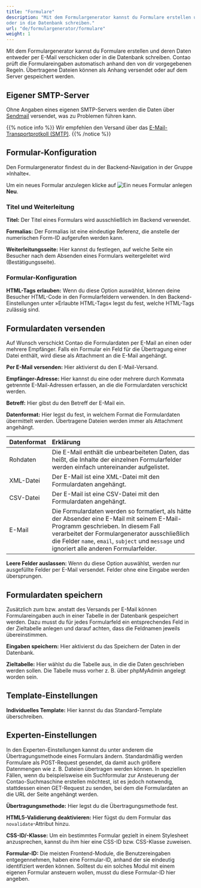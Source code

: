 ```yaml
---
title: "Formulare"
description: "Mit dem Formulargenerator kannst du Formulare erstellen und deren Daten entweder per E-Mail verschicken 
oder in die Datenbank schreiben."
url: "de/formulargenerator/formulare"
weight: 1
---
```


Mit dem Formulargenerator kannst du Formulare erstellen und deren Daten entweder per E-Mail verschicken oder in die 
Datenbank schreiben. Contao prüft die Formulareingaben automatisch anhand den von dir vorgegebenen Regeln. Übertragene 
Dateien können als Anhang versendet oder auf dem Server gespeichert werden.


## Eigener SMTP-Server

Ohne Angaben eines eigenen SMTP-Servers werden die Daten über [Sendmail](https://de.wikipedia.org/wiki/Sendmail) 
versendet, was zu Problemen führen kann.

{{% notice info %}}
Wir empfehlen den Versand über das [E-Mail-Transportprotkoll (SMTP)](../../system/einstellungen/#smtp-versand).
{{% /notice %}}


## Formular-Konfiguration

Den Formulargenerator findest du in der Backend-Navigation in der Gruppe »Inhalte«.

Um ein neues Formular anzulegen klicke auf 
![Ein neues Formular anlegen](/icons/new.svg?classes=icon "Ein neues Formular anlegen") **Neu**.


### Titel und Weiterleitung

**Titel:** Der Titel eines Formulars wird ausschließlich im Backend verwendet.

**Formalias:** Der Formalias ist eine eindeutige Referenz, die anstelle der numerischen Form-ID aufgerufen werden kann.

**Weiterleitungsseite:** Hier kannst du festlegen, auf welche Seite ein Besucher nach dem Absenden eines Formulars 
weitergeleitet wird (Bestätigungsseite).


### Formular-Konfiguration

**HTML-Tags erlauben:** Wenn du diese Option auswählst, können deine Besucher HTML-Code in den Formularfeldern 
verwenden. In den Backend-Einstellungen unter »Erlaubte HTML-Tags« legst du fest, welche HTML-Tags zulässig sind.


## Formulardaten versenden

Auf Wunsch verschickt Contao die Formulardaten per E-Mail an einen oder mehrere Empfänger. Falls ein Formular ein Feld 
für die Übertragung einer Datei enthält, wird diese als Attachment an die E-Mail angehängt.

**Per E-Mail versenden:** Hier aktivierst du den E-Mail-Versand.

**Empfänger-Adresse:** Hier kannst du eine oder mehrere durch Kommata getrennte E-Mail-Adressen erfassen, an die die 
Formulardaten verschickt werden.

**Betreff:** Hier gibst du den Betreff der E-Mail ein.

**Datenformat:** Hier legst du fest, in welchem Format die Formulardaten übermittelt werden. Übertragene Dateien werden 
immer als Attachment angehängt.

| Datenformat              | Erklärung                                                                                |
|:-------------------------|:-----------------------------------------------------------------------------------------|
| Rohdaten                 | Die E-Mail enthält die unbearbeiteten Daten, das heißt, die Inhalte der einzelnen Formularfelder werden einfach untereinander aufgelistet. |
| XML-Datei                | Der E-Mail ist eine XML-Datei mit den Formulardaten angehängt. |
| CSV-Datei                | Der E-Mail ist eine CSV-Datei mit den Formulardaten angehängt. |
| E-Mail                   | Die Formulardaten werden so formatiert, als hätte der Absender eine E-Mail mit seinem E-Mail-Programm geschrieben. In diesem Fall verarbeitet der Formulargenerator ausschließlich die Felder `name`, `email`, `subject` und `message` und ignoriert alle anderen Formularfelder. |

**Leere Felder auslassen:** Wenn du diese Option auswählst, werden nur ausgefüllte Felder per E-Mail versendet. Felder 
ohne eine Eingabe werden übersprungen.


## Formulardaten speichern

Zusätzlich zum bzw. anstatt des Versands per E-Mail können Formulareingaben auch in einer Tabelle in der Datenbank 
gespeichert werden. Dazu musst du für jedes Formularfeld ein entsprechendes Feld in der Zieltabelle anlegen und darauf 
achten, dass die Feldnamen jeweils übereinstimmen.

**Eingaben speichern:** Hier aktivierst du das Speichern der Daten in der Datenbank.

**Zieltabelle:** Hier wählst du die Tabelle aus, in die die Daten geschrieben werden sollen. Die Tabelle muss vorher 
z. B. über phpMyAdmin angelegt worden sein.


## Template-Einstellungen

**Individuelles Template:** Hier kannst du das Standard-Template überschreiben.


## Experten-Einstellungen

In den Experten-Einstellungen kannst du unter anderem die Übertragungsmethode eines Formulars ändern. Standardmäßig 
werden Formulare als POST-Request gesendet, da damit auch größere Datenmengen wie z. B. Dateien übertragen werden 
können. In speziellen Fällen, wenn du beispielsweise ein Suchformular zur Ansteuerung der Contao-Suchmaschine erstellen 
möchtest, ist es jedoch notwendig, stattdessen einen GET-Request zu senden, bei dem die Formulardaten an die URL der 
Seite angehängt werden.

**Übertragungsmethode:** Hier legst du die Übertragungsmethode fest.

**HTML5-Validierung deaktivieren:** Hier fügst du dem Formular das `novalidate`-Attribut hinzu.

**CSS-ID/-Klasse:** Um ein bestimmtes Formular gezielt in einem Stylesheet anzusprechen, kannst du ihm hier eine CSS-ID 
bzw. CSS-Klasse zuweisen.

**Formular-ID:** Die meisten Frontend-Module, die Benutzereingaben entgegennehmen, haben eine Formular-ID, anhand der 
sie eindeutig identifiziert werden können. Solltest du ein solches Modul mit einem eigenen Formular ansteuern wollen, 
musst du diese Formular-ID hier angeben.
